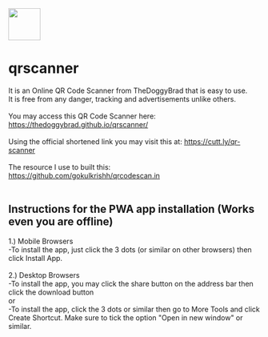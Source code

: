 <img src="https://thedoggybrad.github.io/qrscanner/images/touch/android-chrome-192x192.png" width="64" height="64">

# qrscanner
It is an Online QR Code Scanner from TheDoggyBrad that is easy to use.
<br>
It is free from any danger, tracking and advertisements unlike others.
<br>
<br>
You may access this QR Code Scanner here: https://thedoggybrad.github.io/qrscanner/
<br>
<br>
Using the official shortened link you may visit this at: https://cutt.ly/qr-scanner
<br>
<br>
The resource I use to built this: https://github.com/gokulkrishh/qrcodescan.in
<br>
<br>
## Instructions for the PWA app installation (Works even you are offline)
1.) Mobile Browsers
<br>
-To install the app, just click the 3 dots (or similar on other browsers) then click Install App. 
<br>
<br>
2.) Desktop Browsers
<br>
-To install the app, you may click the share button on the address bar then click the download button
<br>
or
<br>
-To install the app, click the 3 dots or similar then go to More Tools and click Create Shortcut. Make sure to tick the option "Open in new window" or similar.


